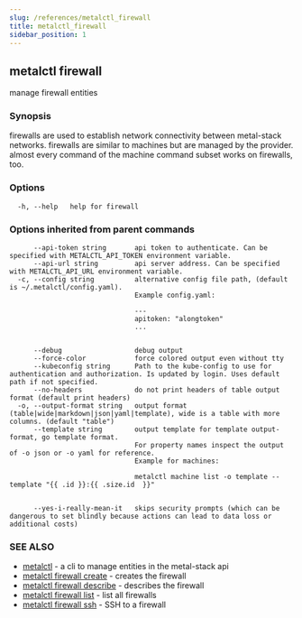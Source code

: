 ```yaml
---
slug: /references/metalctl_firewall
title: metalctl_firewall
sidebar_position: 1
---
```


## metalctl firewall

manage firewall entities

### Synopsis

firewalls are used to establish network connectivity between metal-stack networks. firewalls are similar to machines but are managed by the provider. almost every command of the machine command subset works on firewalls, too.

### Options

```
  -h, --help   help for firewall
```

### Options inherited from parent commands

```
      --api-token string       api token to authenticate. Can be specified with METALCTL_API_TOKEN environment variable.
      --api-url string         api server address. Can be specified with METALCTL_API_URL environment variable.
  -c, --config string          alternative config file path, (default is ~/.metalctl/config.yaml).
                               Example config.yaml:
                               
                               ---
                               apitoken: "alongtoken"
                               ...
                               
                               
      --debug                  debug output
      --force-color            force colored output even without tty
      --kubeconfig string      Path to the kube-config to use for authentication and authorization. Is updated by login. Uses default path if not specified.
      --no-headers             do not print headers of table output format (default print headers)
  -o, --output-format string   output format (table|wide|markdown|json|yaml|template), wide is a table with more columns. (default "table")
      --template string        output template for template output-format, go template format.
                               For property names inspect the output of -o json or -o yaml for reference.
                               Example for machines:
                               
                               metalctl machine list -o template --template "{{ .id }}:{{ .size.id  }}"
                               
                               
      --yes-i-really-mean-it   skips security prompts (which can be dangerous to set blindly because actions can lead to data loss or additional costs)
```

### SEE ALSO

* [metalctl](./metalctl.md)	 - a cli to manage entities in the metal-stack api
* [metalctl firewall create](./metalctl_firewall_create.md)	 - creates the firewall
* [metalctl firewall describe](./metalctl_firewall_describe.md)	 - describes the firewall
* [metalctl firewall list](./metalctl_firewall_list.md)	 - list all firewalls
* [metalctl firewall ssh](./metalctl_firewall_ssh.md)	 - SSH to a firewall

